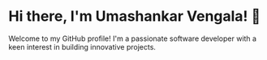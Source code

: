 
<!--
**UMASHANKAR-VENGALA/UMASHANKAR-VENGALA** is a ✨ _special_ ✨ repository because its `README.md` (this file) appears on your GitHub profile.

Here are some ideas to get you started:

- 🔭 I’m currently working on ...
- 🌱 I’m currently learning ...
- 👯 I’m looking to collaborate on ...
- 🤔 I’m looking for help with ...
- 💬 Ask me about ...
- 📫 How to reach me: ...
- 😄 Pronouns: ...
- ⚡ Fun fact: ...
-->


# Hi there, I'm Umashankar Vengala! 👋

Welcome to my GitHub profile! I'm a passionate software developer with a keen interest in building innovative projects.

<!--
## 🔭 Current Projects
- **[Project Name](link-to-project)**: Brief description of the project.
- **[Project Name](link-to-project)**: Brief description of the project.

## 🌱 Learning and Development
I'm currently learning and improving my skills in:
- Advanced Python programming
- Machine learning and AI
- Web development with React and Node.js

## 👯 Collaboration
I'm open to collaborating on interesting projects, especially those related to:
- Open-source contributions
- Data science and machine learning
- Web and mobile app development

## 📫 How to Reach Me
- **Email**: [your-email@example.com](mailto:your-email@example.com)
- **LinkedIn**: [Your LinkedIn Profile](https://www.linkedin.com/in/your-profile)
- **Twitter**: [@your-twitter-handle](https://twitter.com/your-twitter-handle)

## ⚡ Fun Fact
Did you know? I love exploring new technologies and applying them to solve real-world problems. When I'm not coding, you can find me reading tech blogs, playing video games, or hiking.

Feel free to explore my repositories and don't hesitate to reach out if you have any questions or just want to connect!

---

![GitHub Stats](https://github-readme-stats.vercel.app/api?username=UMASHANKAR-VENGALA&show_icons=true&theme=radical)

-->
